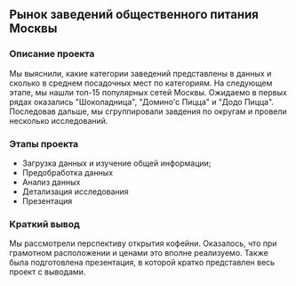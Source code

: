 ## Рынок заведений общественного питания Москвы
### Описание проекта
Мы выяснили, какие категории заведений представлены в данных и сколько в среднем посадочных мест по категориям. На следующем этапе, мы нашли топ-15 популярных сетей Москвы. Ожидаемо в первых рядах оказались "Шоколадница", "Домино'с Пицца" и "Додо Пицца". Последовав дальше, мы сгруппировали завдения по округам и провели несколько исследований.
### Этапы проекта
- Загрузка данных и изучение общей информации;
- Предобработка данных
- Анализ данных
- Детализация исследования
- Презентация
### Краткий вывод
Мы рассмотрели перспективу открытия кофейни. Оказалось, что при грамотном расположении и ценами это вполне реализуемо. Также была подготовлена презентация, в которой кратко представлен весь проект с выводами.

